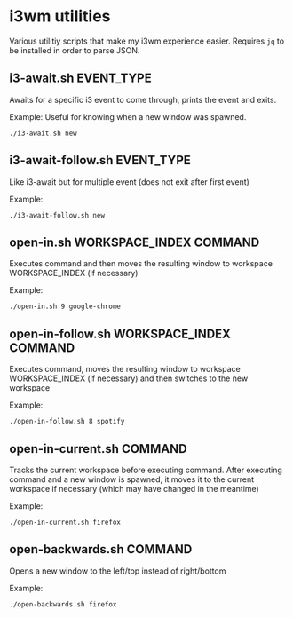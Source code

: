 # i3wm utilities

Various utilitiy scripts that make my i3wm experience easier.
Requires `jq` to be installed in order to parse JSON.

## i3-await.sh EVENT_TYPE

Awaits for a specific i3 event to come through, prints the event and exits.

Example: Useful for knowing when a new window was spawned. 

`./i3-await.sh new`

## i3-await-follow.sh EVENT_TYPE

Like i3-await but for multiple event (does not exit after first event)

Example:

`./i3-await-follow.sh new`

## open-in.sh WORKSPACE_INDEX COMMAND

Executes command and then moves the resulting window to workspace WORKSPACE_INDEX (if necessary)

Example:

`./open-in.sh 9 google-chrome`

## open-in-follow.sh WORKSPACE_INDEX COMMAND

Executes command,  moves the resulting window to workspace WORKSPACE_INDEX (if necessary) and then switches to the new workspace

Example:

`./open-in-follow.sh 8 spotify`

## open-in-current.sh COMMAND

Tracks the current workspace before executing command. After executing command and a new window is spawned, it moves it to the current workspace if necessary (which may have changed in the meantime)

Example:

`./open-in-current.sh firefox`

## open-backwards.sh COMMAND

Opens a new window to the left/top instead of right/bottom

Example:

`./open-backwards.sh firefox`
